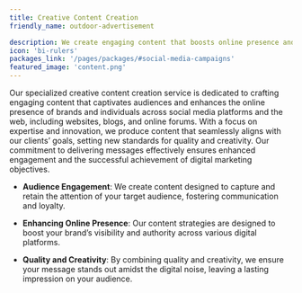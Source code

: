 ```yaml
---
title: Creative Content Creation
friendly_name: outdoor-advertisement

description: We create engaging content that boosts online presence and drives digital marketing success across social media and websites.
icon: 'bi-rulers'
packages_link: '/pages/packages/#social-media-campaigns'
featured_image: 'content.png'
---
```

Our specialized creative content creation service is dedicated to crafting engaging content that captivates audiences and enhances the online presence of brands and individuals across social media platforms and the web, including websites, blogs, and online forums. With a focus on expertise and innovation, we produce content that seamlessly aligns with our clients’ goals, setting new standards for quality and creativity. Our commitment to delivering messages effectively ensures enhanced engagement and the successful achievement of digital marketing objectives.



- **Audience Engagement**: We create content designed to capture and retain the attention of your target audience, fostering communication and loyalty.

- **Enhancing Online Presence**: Our content strategies are designed to boost your brand’s visibility and authority across various digital platforms.

- **Quality and Creativity**: By combining quality and creativity, we ensure your message stands out amidst the digital noise, leaving a lasting impression on your audience.


<!-- <br>

## Outdoor Advertisement

|    **mobile advertising screen**    |   **Corniche Park complex screen**    |     **Villagio complex screen**     |
|:-----------------------------------:|:-------------------------------------:|:-----------------------------------:|
|   <ul style="list-style-type: none"><li>Average daily viewership: 124,000  </li><li>  Repeat advertising +500 times/day </li><li> Screen Size  2 * 4 meters </li></ul>| <ul style="list-style-type: none"><li>Average Daily Views: 200,000 </li><li>Repeat advertising +500 times/day</li><li> Screen Size  10 * 5  meters </li></ul>|  <ul style="list-style-type: none"><li>Average daily viewership: 105,000</li><li> Repeat advertising +500 times/day</li><li>Screen Size 3.9 * 5.5  meters</li></ul>|
|         Price: 7,475.5 SAR          |          Price: 7,475.5 SAR           |           Price: 5,520 SAR          | 

<br> -->
